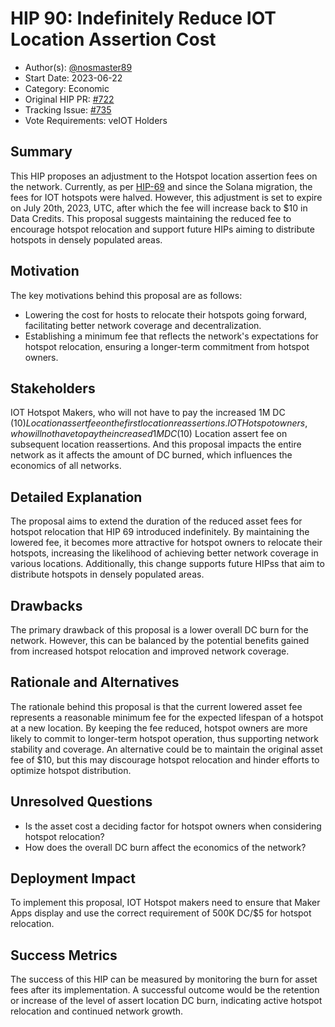 # HIP 90: Indefinitely Reduce IOT Location Assertion Cost

- Author(s): [@nosmaster89](https://github.com/nosmaster89)
- Start Date: 2023-06-22
- Category: Economic 
- Original HIP PR: [#722](https://github.com/helium/HIP/pull/722)
- Tracking Issue: [#735](https://github.com/helium/HIP/issues/735)
- Vote Requirements: veIOT Holders

## Summary

This HIP proposes an adjustment to the Hotspot location assertion fees on the network. Currently, as per [HIP-69](https://github.com/helium/HIP/blob/main/0069-reassertion-fee-reduction.md) and since the Solana migration, the fees for IOT hotspots were halved. However, this adjustment is set to expire on July 20th, 2023, UTC, after which the fee will increase back to $10 in Data Credits. This proposal suggests maintaining the reduced fee to encourage hotspot relocation and support future HIPs aiming to distribute hotspots in densely populated areas.

## Motivation
The key motivations behind this proposal are as follows:

- Lowering the cost for hosts to relocate their hotspots going forward, facilitating better network coverage and decentralization.
- Establishing a minimum fee that reflects the network's expectations for hotspot relocation, ensuring a longer-term commitment from hotspot owners.

## Stakeholders
IOT Hotspot Makers, who will not have to pay the increased 1M DC ($10) Location assert fee on the first location reassertions.
IOT Hotspot owners, who will not have to pay the increased 1M DC ($10) Location assert fee on subsequent location reassertions.
And this proposal impacts the entire network as it affects the amount of DC burned, which influences the economics of all networks.

## Detailed Explanation
The proposal aims to extend the duration of the reduced asset fees for hotspot relocation that HIP 69 introduced indefinitely. By maintaining the lowered fee,
it becomes more attractive for hotspot owners to relocate their hotspots, increasing the likelihood of achieving better network coverage
in various locations. Additionally, this change supports future HIPss that aim to distribute hotspots in densely populated areas.


## Drawbacks
The primary drawback of this proposal is a lower overall DC burn for the network.
However, this can be balanced by the potential benefits gained from increased hotspot relocation and improved network coverage.

## Rationale and Alternatives

The rationale behind this proposal is that the current lowered asset fee represents a reasonable minimum fee for the expected lifespan of a hotspot at a new location. By keeping the fee reduced, hotspot owners are more likely to commit to longer-term hotspot operation, thus supporting network stability and coverage.
An alternative could be to maintain the original asset fee of $10, but this may discourage hotspot relocation and hinder efforts to optimize hotspot distribution.

## Unresolved Questions

- Is the asset cost a deciding factor for hotspot owners when considering hotspot relocation?
- How does the overall DC burn affect the economics of the network?

## Deployment Impact

To implement this proposal, IOT Hotspot makers need to ensure that Maker Apps display and use the correct requirement of 500K DC/$5 for hotspot relocation.

## Success Metrics

The success of this HIP can be measured by monitoring the burn for asset fees after its implementation. A successful outcome would be the retention or increase of the level of assert location DC burn, indicating active hotspot relocation and continued network growth.
